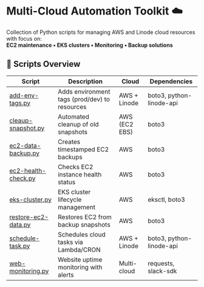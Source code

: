 # Multi-Cloud Automation Toolkit ☁️

Collection of Python scripts for managing AWS and Linode cloud resources with focus on:  
**EC2 maintenance • EKS clusters • Monitoring • Backup solutions**

## 📂 Scripts Overview

| Script | Description | Cloud | Dependencies |
|--------|-------------|-------|--------------|
| [add-env-tags.py](/add-env-tags.py) | Adds environment tags (prod/dev) to resources | AWS + Linode | boto3, python-linode-api |
| [cleaup-snapshot.py](/cleaup-snapshot.py) | Automated cleanup of old snapshots | AWS (EC2 EBS) | boto3 |
| [ec2-data-backup.py](/ec2-data-backup.py) | Creates timestamped EC2 backups | AWS | boto3 |
| [ec2-health-check.py](/ec2-health-check.py) | Checks EC2 instance health status | AWS | boto3 |
| [eks-cluster.py](/eks-cluster.py) | EKS cluster lifecycle management | AWS | eksctl, boto3 |
| [restore-ec2-data.py](/restore-ec2-data.py) | Restores EC2 from backup snapshots | AWS | boto3 |
| [schedule-task.py](/schedule-task.py) | Schedules cloud tasks via Lambda/CRON | AWS + Linode | boto3, python-linode-api |
| [web-monitoring.py](/web-monitoring.py) | Website uptime monitoring with alerts | Multi-cloud | requests, slack-sdk |
